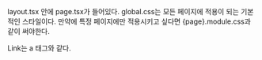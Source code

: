 layout.tsx 안에 page.tsx가 들어있다.
global.css는 모든 페이지에 적용이 되는 기본적인 스타일이다.
만약에 특정 페이지에만 적용시키고 싶다면 {page}.module.css과 같이 써야한다.

Link는 a 태그와 같다.